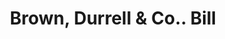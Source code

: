 ---
doi: 10.7916/D8BP1DSP
date_other: '1889'
date_other_textual: '1889'
form: printed ephemera
genre:
- Invoices
name:
- Brown, Durrell & Co.
object_in_context_url: https://biggert.cul.columbia.edu/items/view/ave_biggert_00343
subject_hierarchical_geographic:
- Boston, Massachusetts, United States
subject_name:
- Brown, Durrell & Co.
title: Brown, Durrell & Co.. Bill
sort_title: Brown, Durrell & Co.. Bill
call_number: ave_biggert_00343
coordinates:
- 42.35805555555556,-71.06361111111111
pid: ave_biggert_00343
identifiers: ave_biggert_00343
permalink: /biggert/ave_biggert_00343/
layout: iiif-image-page
---